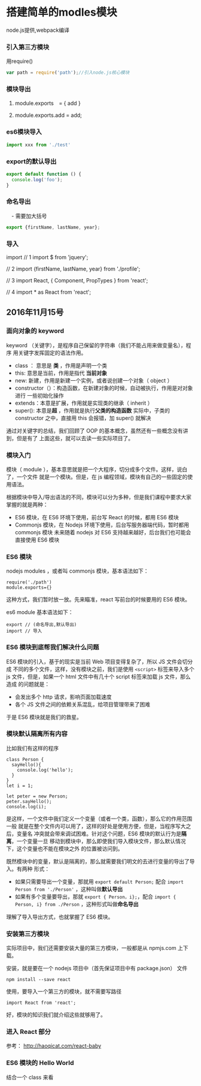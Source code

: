 # 搭建简单的modles模块
node.js提供,webpack编译　

### 引入第三方模块

用require()

```js
var path = require('path');//引入node.js核心模块
```

### 模块导出

1. module.exports　= {
  add
 }

2. module.exports.add = add;


### es6模块导入

```js
import xxx from './test'
```

### export的默认导出

```js
export default function () {
  console.log('foo');
}
```
### 命名导出
　- 需要加大括号

```js
export {firstName, lastName, year};
```
### 导入

import
// 1
import $ from 'jquery';

// 2
import {firstName, lastName, year} from './profile';

// 3
import React, { Component, PropTypes } from 'react';

// 4
import * as React from 'react';

## 2016年11月15号

### 面向对象的 keyword

keyword （关键字），是程序自己保留的字符串（我们不能占用来做变量名），程序
用关键字发挥固定的语法作用。

- class ： 意思是 **类** ，作用是声明一个类
- this: 意思是当前，作用是指代 **当前对象**
- new: 新建，作用是新建一个实例，或者说创建一个对象（ object ）
- constructor（）：构造函数，在新建对象的时候，自动被执行，作用是对对象进行
  一些初始化操作
- extends：本意是扩展，作用就是实现类的继承（ inherit ）
- super(): 本意是**超** ，作用就是执行**父类的构造函数**
  实际中，子类的 constructor 之中，直接用 this 会报错，加 super() 就解决

通过对关键字的总结，我们回顾了 OOP 的基本概念，虽然还有一些概念没有讲到，但是有了
上面这些，就可以去读一些实际项目了。



### 模块入门
模块（ module ），基本意思就是把一个大程序，切分成多个文件。这样，说白了，一个文件
就是一个模块。但是，在 js 编程领域，模块有自己的一些固定的使用语法。

根据模块中导入/导出语法的不同，模块可以分为多种，但是我们课程中要求大家掌握的就是两种：

- ES6 模块，在 ES6 环境下使用，前台写 React 的时候，都用 ES6 模块
- Commonjs 模块，在 Nodejs 环境下使用，后台写服务器端代码，暂时都用 commonjs 模块
  未来随着 nodejs 对 ES6 支持越来越好，后台我们也可能会直接使用 ES6 模块


### ES6 模块

nodejs modules ，或者叫 commonjs 模块，基本语法如下：

```
require('./path')
module.exports={}
```

这种方式，我们暂时放一放。先来瞄准，react 写前台的时候要用的 ES6 模块。


es6 module 基本语法如下：

```
export // (命名导出,默认导出)
import // 导入
```

### ES6 模块到底帮我们解决什么问题

ES6 模块的引入，基于的现实是当前 Web 项目变得复杂了，所以 JS 文件会切分成
不同的多个文件，这样，没有模块之前，我们是使用 `<script>` 标签来导入多个 js
文件，但是，如果一个 html 文件中有几十个 script 标签来加载 js 文件，那么造成
的问题就是：

- 会发出多个 http 请求，影响页面加载速度
- 各个 JS 文件之间的依赖关系混乱，给项目管理带来了困难

于是 ES6 模块就是我们的救星。

### 模块默认隔离所有内容

比如我们有这样的程序

```
class Person {
  sayHello(){
    console.log('hello');
  }
}
let i = 1;

let peter = new Person;
peter.sayHello();
console.log(i);
```

是这样，一个文件中我们定义一个变量（或者一个类，函数），那么它的作用范围一般
就是在整个文件内可以用了，这样的好处是使用方便，但是，当程序写大之后，变量名
冲突就会带来调试困难。针对这个问题，ES6 模块的默认行为是**隔离**，一个变量一旦
移动到模块中，那么即使我们导入模块文件，那么默认情况下，这个变量也不能在模块之外
的位置被访问到。

既然模块中的变量，默认是隔离的，那么就需要我们明文的去进行变量的导出了导入。有两种
形式：

- 如果只需要导出一个变量，那就用 `export default Person;` 配合 `import Person from './Person'` ，这种叫做**默认导出**
- 如果有多个变量要导出，那就 `export { Person，i};`，配合 `import { Person, i} from ./Person` ，这种形式叫做**命名导出**

理解了导入导出方式，也就掌握了 ES6 模块。

### 安装第三方模块

实际项目中，我们还需要安装大量的第三方模块，一般都是从 npmjs.com 上下载。


安装，就是要在一个 nodejs 项目中（首先保证项目中有 package.json） 文件

```
npm install --save react
```

使用，要导入一个第三方的模块，就不需要写路径

```
import React from 'react';
```

好，模块的知识我们就介绍这些就够用了。

### 进入 React 部分

参考： http://haoqicat.com/react-baby


### ES6 模块的 Hello World

结合一个 class 来看
